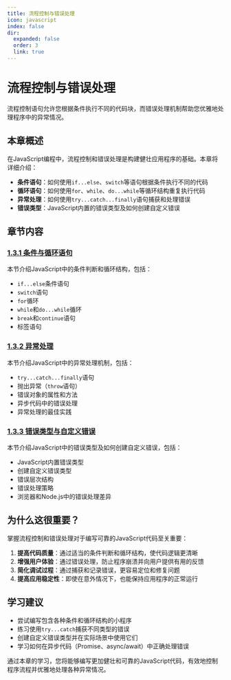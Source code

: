 ```yaml
---
title: 流程控制与错误处理
icon: javascript
index: false
dir:
  expanded: false
  order: 3
  link: true
---
```


# 流程控制与错误处理

流程控制语句允许您根据条件执行不同的代码块，而错误处理机制帮助您优雅地处理程序中的异常情况。

## 本章概述

在JavaScript编程中，流程控制和错误处理是构建健壮应用程序的基础。本章将详细介绍：

- **条件语句**：如何使用`if...else`、`switch`等语句根据条件执行不同的代码
- **循环语句**：如何使用`for`、`while`、`do...while`等循环结构重复执行代码
- **异常处理**：如何使用`try...catch...finally`语句捕获和处理错误
- **错误类型**：JavaScript内置的错误类型及如何创建自定义错误

## 章节内容

### [1.3.1 条件与循环语句](./1.3.1-条件与循环语句.md)

本节介绍JavaScript中的条件判断和循环结构，包括：

- `if...else`条件语句
- `switch`语句
- `for`循环
- `while`和`do...while`循环
- `break`和`continue`语句
- 标签语句

### [1.3.2 异常处理](./1.3.2-异常处理.md)

本节介绍JavaScript中的异常处理机制，包括：

- `try...catch...finally`语句
- 抛出异常（`throw`语句）
- 错误对象的属性和方法
- 异步代码中的错误处理
- 异常处理的最佳实践

### [1.3.3 错误类型与自定义错误](./1.3.3-错误类型与自定义错误.md)

本节介绍JavaScript中的错误类型及如何创建自定义错误，包括：

- JavaScript内置错误类型
- 创建自定义错误类型
- 错误层次结构
- 错误处理策略
- 浏览器和Node.js中的错误处理差异

## 为什么这很重要？

掌握流程控制和错误处理对于编写可靠的JavaScript代码至关重要：

1. **提高代码质量**：通过适当的条件判断和循环结构，使代码逻辑更清晰
2. **增强用户体验**：通过错误处理，防止程序崩溃并向用户提供有用的反馈
3. **简化调试过程**：通过捕获和记录错误，更容易定位和修复问题
4. **提高应用稳定性**：即使在意外情况下，也能保持应用程序的正常运行

## 学习建议

- 尝试编写包含各种条件和循环结构的小程序
- 练习使用`try...catch`捕获不同类型的错误
- 创建自定义错误类型并在实际场景中使用它们
- 学习如何在异步代码（Promise、async/await）中正确处理错误

通过本章的学习，您将能够编写更加健壮和可靠的JavaScript代码，有效地控制程序流程并优雅地处理各种异常情况。
